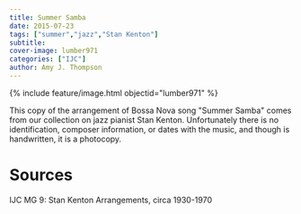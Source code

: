 ```yaml
---
title: Summer Samba
date: 2015-07-23
tags: ["summer","jazz","Stan Kenton"]
subtitle: 
cover-image: lumber971
categories: ["IJC"]
author: Amy J. Thompson
---
```


{% include feature/image.html objectid="lumber971" %}

This copy of the arrangement of Bossa Nova song "Summer Samba" comes from our collection on jazz pianist Stan Kenton. Unfortunately there is no identification, composer information, or dates with the music, and though is handwritten, it is a photocopy.

# Sources

IJC MG 9: Stan Kenton Arrangements, circa 1930-1970